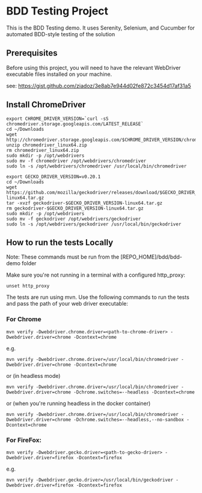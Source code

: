 # BDD Testing Project

This is the BDD Testing demo. It uses Serenity, Selenium, and Cucumber for automated BDD-style testing of the solution

## Prerequisites

Before using this project, you will need to have the relevant WebDriver executable files installed on your machine.

see: https://gist.github.com/ziadoz/3e8ab7e944d02fe872c3454d17af31a5

## Install ChromeDriver
```
export CHROME_DRIVER_VERSION=`curl -sS chromedriver.storage.googleapis.com/LATEST_RELEASE`
cd ~/Downloads
wget http://chromedriver.storage.googleapis.com/$CHROME_DRIVER_VERSION/chromedriver_linux64.zip
unzip chromedriver_linux64.zip
rm chromedriver_linux64.zip
sudo mkdir -p /opt/webdrivers
sudo mv -f chromedriver /opt/webdrivers/chromedriver
sudo ln -s /opt/webdrivers/chromedriver /usr/local/bin/chromedriver

export GECKO_DRIVER_VERSION=v0.20.1
cd ~/Downloads
wget https://github.com/mozilla/geckodriver/releases/download/$GECKO_DRIVER_VERSION/geckodriver-$GECKO_DRIVER_VERSION-linux64.tar.gz
tar -xvzf geckodriver-$GECKO_DRIVER_VERSION-linux64.tar.gz
rm geckodriver-$GECKO_DRIVER_VERSION-linux64.tar.gz
sudo mkdir -p /opt/webdrivers
sudo mv -f geckodriver /opt/webdrivers/geckodriver
sudo ln -s /opt/webdrivers/geckodriver /usr/local/bin/geckodriver
```

## How to run the tests Locally

Note: These commands must be run from the [REPO_HOME]/bdd/bdd-demo folder

Make sure you're not running in a terminal with a configured http_proxy:

    unset http_proxy

The tests are run using mvn. Use the following commands to run the tests and pass the path of your web driver executable:

### For Chrome

    mvn verify -Dwebdriver.chrome.driver=<path-to-chrome-driver> -Dwebdriver.driver=chrome -Dcontext=chrome
    
e.g.

    mvn verify -Dwebdriver.chrome.driver=/usr/local/bin/chromedriver -Dwebdriver.driver=chrome -Dcontext=chrome
    
or (in headless mode)

    mvn verify -Dwebdriver.chrome.driver=/usr/local/bin/chromedriver -Dwebdriver.driver=chrome -Dchrome.switches=--headless -Dcontext=chrome

or (when you're running headless in the docker container)

    mvn verify -Dwebdriver.chrome.driver=/usr/local/bin/chromedriver -Dwebdriver.driver=chrome -Dchrome.switches=--headless,--no-sandbox -Dcontext=chrome

### For FireFox:

    mvn verify -Dwebdriver.gecko.driver=<path-to-gecko-driver> -Dwebdriver.driver=firefox -Dcontext=firefox

e.g.  
    
    mvn verify -Dwebdriver.gecko.driver=/usr/local/bin/geckodriver -Dwebdriver.driver=firefox -Dcontext=firefox
